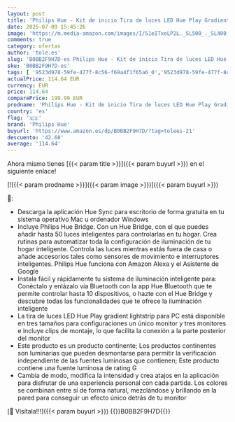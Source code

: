 ```yaml
---
layout: post
title: 'Philips Hue - Kit de inicio Tira de luces LED Hue Play Gradient para PC - 24-27" + Hue Bridge  Luz Blanca y de Colores - sincroniza con el contenido de la pantalla  Compatible con Alexa y Google Home'
date: 2025-07-09 15:45:26
image: 'https://m.media-amazon.com/images/I/51eITxeLP2L._SL500_._SL400_.jpg'
comments: true
category: ofertas
author: 'tole.es'
slug: 'B0BB2F9H7D-es Philips Hue - Kit de inicio Tira de luces LED Hue Play...'
sku: 'B0BB2F9H7D-es'
tags: [ '9523d978-59fe-477f-8c56-f69a4f1f65a6_0','9523d978-59fe-477f-8c56-f69a4f1f65a6_201','9523d978-59fe-477f-8c56-f69a4f1f65a6_5401','Arborist Merchandising Root','B2B BRAND CAMPAIGN','B2B BRAND CAMPAIGN W15','Hogar y cocina','Iluminación','Iluminación de interior','Iluminación decorativa y para usos específicos de interior','Self Service','Special Features Stores','Tiras LED de interior','alexa','google','home','hue','philips','philips hue','🇪🇸', ]
actualPrice: 114.64 EUR
currency: EUR
price: 114.64
comparePrice: 199.99 EUR
prodname: 'Philips Hue - Kit de inicio Tira de luces LED Hue Play Gradient para PC - 24-27" + Hue Bridge  Luz Blanca y de Colores - sincroniza con el contenido de la pantalla  Compatible con Alexa y Google Home'
country: 'es'
flag: '🇪🇸'
brand: 'Philips Hue'
buyurl: 'https://www.amazon.es/dp/B0BB2F9H7D/?tag=tolees-21'
descuento: '42.68'
average: '114.64'
---
```


Ahora mismo tienes [{{< param title >}}]({{< param buyurl >}}) en el siguiente enlace!

[![{{< param prodname >}}]({{< param image >}})]({{< param buyurl >}})

🔎:

- Descarga la aplicación Hue Sync para escritorio de forma gratuita en tu sistema operativo Mac u ordenador Windows
- Incluye Philips Hue Bridge. Con un Hue Bridge, con el que puedes añadir hasta 50 luces inteligentes para controlarlas en tu hogar. Crea rutinas para automatizar toda la configuración de iluminación de tu hogar inteligente. Controla las luces mientras estás fuera de casa o añade accesorios tales como sensores de movimiento e interruptores inteligentes. Philips Hue funciona con Amazon Alexa y el Asistente de Google
- Instala fácil y rápidamente tu sistema de iluminación inteligente para: Conéctalo y enlázalo vía Bluetooth con la app Hue Bluetooth que te permite controlar hasta 10 dispositivos, o hazte con el Hue Bridge y descubre todas las funcionalidades que te ofrece la iluminación inteligente
- La tira de luces LED Hue Play gradient lightstrip para PC está disponible en tres tamaños para configuraciones un único monitor y tres monitores e incluye clips de montaje, lo que facilita la conexión a la parte posterior del monitor
- Este producto es un producto continente; Los productos continentes son luminarias que pueden desmontarse para permitir la verificación independiente de las fuentes luminosas que contienen; Este producto contiene una fuente luminosa de rating G
- Cambia de modo, modifica la intensidad y crea atajos en la aplicación para disfrutar de una experiencia personal con cada partida. Los colores se combinan entre sí de forma natural, mezclándose y brillando en la pared para conseguir un efecto único detrás de tu monitor

[🛒 Visítala!!!]({{< param buyurl >}})
{{<world>}}B0BB2F9H7D{{</world>}}
